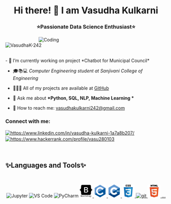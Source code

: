 <h1 align="center">Hi there! 👋 I am Vasudha Kulkarni</h1>
<h3 align="center">⭐Passionate Data Science Enthusiast⭐</h3><img align="right" alt="Coding" width="400" src="https://user-images.githubusercontent.com/74038190/221352975-94759904-aa4c-4032-a8ab-b546efb9c478.gif">
<p align="left"> <img src="https://komarev.com/ghpvc/?username=VasudhaK-242&label=Profile%20views&color=0e75b6&style=flat" alt="VasudhaK-242" /> </p>
<br>
- 🤖 I’m currently working on project *Chatbot for Municipal Council*

- 🎓📚💻 *Computer Engineering student at Sanjivani College of Engineering*

- 👩🏻‍💻 All of my projects are available at [GitHub](https://github.com/VasudhaK-242)
<!--
- 👨‍💻 Must visit my  [Portfolio](portfolio)
-->
- 💭 Ask me about <strong>*Python, SQL, NLP, Machine Learning *</strong>

- 📧 How to reach me: [vasudhakulkarni242@gmail.com](mailto:vasudhakulkarni242@gmail.com)

<h3 align="left">Connect with me:</h3>
<p align="left">
<a href="https://linkedin.com/in/https://www.linkedin.com/in/vasudha-kulkarni-1a7a8b207/" target="blank"><img align="center" src="https://raw.githubusercontent.com/rahuldkjain/github-profile-readme-generator/master/src/images/icons/Social/linked-in-alt.svg" alt="https://www.linkedin.com/in/vasudha-kulkarni-1a7a8b207/" height="30" width="40" /></a>
<a href="https://www.hackerrank.com/https://www.hackerrank.com/profile/vasu280103" target="blank"><img align="center" src="https://raw.githubusercontent.com/rahuldkjain/github-profile-readme-generator/master/src/images/icons/Social/hackerrank.svg" alt="https://www.hackerrank.com/profile/vasu280103" height="30" width="40" /></a>
</p>

<br><h2 align="left">✨Languages and Tools✨</h2><br>

<p align="center">


  <img src="https://upload.wikimedia.org/wikipedia/commons/thumb/3/38/Jupyter_logo.svg/1200px-Jupyter_logo.svg.png" alt="Jupyter" width="40" height="40"/>
  <img src="https://img.icons8.com/color/48/000000/visual-studio-code-2019.png" alt="VS Code" width="40" height="40"/>
  <img src="https://img.icons8.com/color/48/000000/pycharm.png" alt="PyCharm" width="40" height="40"/>
   <a href="https://getbootstrap.com" target="_blank" rel="noreferrer"> <img src="https://raw.githubusercontent.com/devicons/devicon/master/icons/bootstrap/bootstrap-plain-wordmark.svg" alt="bootstrap" width="40" height="40"/> </a> <a href="https://www.cprogramming.com/" target="_blank" rel="noreferrer"> <img src="https://raw.githubusercontent.com/devicons/devicon/master/icons/c/c-original.svg" alt="c" width="40" height="40"/> </a> <a href="https://www.w3schools.com/cpp/" target="_blank" rel="noreferrer"> <img src="https://raw.githubusercontent.com/devicons/devicon/master/icons/cplusplus/cplusplus-original.svg" alt="cplusplus" width="40" height="40"/> </a> <a href="https://www.w3schools.com/css/" target="_blank" rel="noreferrer"> <img src="https://raw.githubusercontent.com/devicons/devicon/master/icons/css3/css3-original-wordmark.svg" alt="css3" width="40" height="40"/> </a> <a href="https://git-scm.com/" target="_blank" rel="noreferrer"> <img src="https://www.vectorlogo.zone/logos/git-scm/git-scm-icon.svg" alt="git" width="40" height="40"/> </a> <a href="https://www.w3.org/html/" target="_blank" rel="noreferrer"> <img src="https://raw.githubusercontent.com/devicons/devicon/master/icons/html5/html5-original-wordmark.svg" alt="html5" width="40" height="40"/> </a> <a href="https://developer.mozilla.org/en-US/docs/Web/JavaScript" target="_blank" rel="noreferrer"> …
